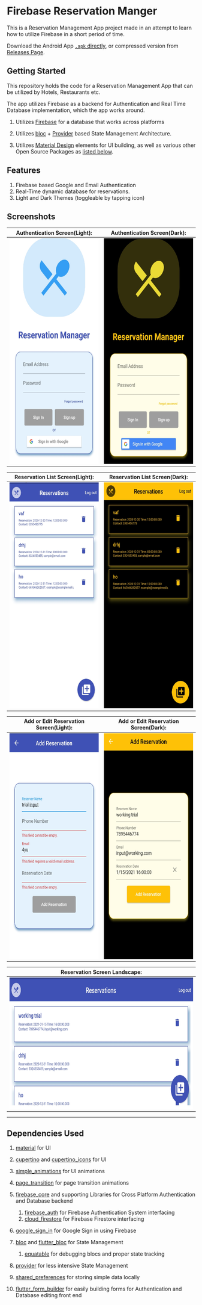 # Firebase Reservation Manger

This is a Reservation Management App project made in an attempt to learn how to utilize Firebase in a short period of time.

Download the Android App [`.apk` directly](https://raw.githubusercontent.com/Dhi13man/reservation_manager_firebase/main/Output/ReservationManager.apk), or compressed version from [Releases Page](https://github.com/Dhi13man/reservation_manager_firebase/releases/tag/0.5.0-android).

## Getting Started

This repository holds the code for a Reservation Management App that can be utilized by Hotels, Restaurants etc.

The app utilizes Firebase as a backend for Authentication and Real Time Database implementation, which the app works around.

1. Utilizes [Firebase](https://www.firebase.com) for a database that works across platforms

2. Utilizes [bloc](https://pub.dev/packages/bloc) + [Provider](https://pub.dev/packages/provider) based State Management Architecture.

3. Utilizes [Material Design](https://material.io/develop/flutter) elements for UI building, as well as various other Open Source Packages as [listed below](#dependencies-used).

## Features

1. Firebase based Google and Email Authentication
2. Real-Time dynamic database for reservations.
3. Light and Dark Themes (toggleable by tapping icon)

## Screenshots

Authentication Screen(Light): | Authentication Screen(Dark):
----------------|----------------------------
[<img height="600" width="350" src="https://raw.githubusercontent.com/Dhi13man/reservation_manager_firebase/main/Screenshots/authL.jpg" alt="Authentication Screen(Light)">](https://raw.githubusercontent.com/Dhi13man/SafeSyncIoT/main/Screenshots/authL.jpg) | [<img height="600" width="350" src="https://raw.githubusercontent.com/Dhi13man/reservation_manager_firebase/main/Screenshots/authD.jpg" alt="Authentication Screen(Dark)">](https://raw.githubusercontent.com/Dhi13man/reservation_manager_firebase/main/Screenshots/authD.jpg)

Reservation List Screen(Light): | Reservation List Screen(Dark):
--------------------------------------|----------------------
[<img height="600" width="350" src="https://raw.githubusercontent.com/Dhi13man/reservation_manager_firebase/main/Screenshots/reserveL.jpg" alt="Reservation List Screen(Light)">](https://raw.githubusercontent.com/Dhi13man/reservation_manager_firebase/main/Screenshots/reserveL.jpg) | [<img height="600" width="350" src="https://raw.githubusercontent.com/Dhi13man/reservation_manager_firebase/main/Screenshots/reserveD.jpg" alt="Reservation List Screen(Dark)">](https://raw.githubusercontent.com/Dhi13man/reservation_manager_firebase/main/Screenshots/reserveD.jpg)

Add or Edit Reservation Screen(Light): | Add or Edit Reservation Screen(Dark):
--------------------------------------|----------------------
[<img height="600" width="350" src="https://raw.githubusercontent.com/Dhi13man/reservation_manager_firebase/main/Screenshots/addL.jpg" alt="Add Reservation Screen(Light)">](https://raw.githubusercontent.com/Dhi13man/reservation_manager_firebase/main/Screenshots/addL.jpg) | [<img height="600" width="350" src="https://raw.githubusercontent.com/Dhi13man/reservation_manager_firebase/main/Screenshots/addD.jpg" alt="Add Reservation Screen(Dark)">](https://raw.githubusercontent.com/Dhi13man/reservation_manager_firebase/main/Screenshots/addD.jpg)

Reservation Screen Landscape:|
------------------------------|
[<img height="350" width="700" src="https://raw.githubusercontent.com/Dhi13man/reservation_manager_firebase/main/Screenshots/reserveLand.jpg" alt="Reservation Screen Landscape">](https://raw.githubusercontent.com/Dhi13man/reservation_manager_firebase/main/Screenshots/reserveLand.jpg) |

---

## Dependencies Used

1. [material](https://material.io/develop/flutter) for UI

2. [cupertino](https://flutter.dev/docs/development/ui/widgets/cupertino) and [cupertino_icons](https://pub.dev/packages/cupertino_icons) for UI

3. [simple_animations](https://pub.dev/packages/simple_animations) for UI animations

4. [page_transition](https://pub.dev/packages/page_transition) for page transition animations

5. [firebase_core](https://pub.dev/packages/firebase_core) and supporting Libraries for Cross Platform Authentication and Database backend
    1. [firebase_auth](https://pub.dev/packages/firebase_auth) for Firebase Authentication System interfacing
    2. [cloud_firestore](https://pub.dev/packages/cloud_firestore) for Firebase Firestore interfacing

6. [google_sign_in](https://pub.dev/packages/google_sign_in) for Google Sign in using Firebase

7. [bloc](https://pub.dev/packages/bloc) and [flutter_bloc](https://pub.dev/packages/flutter_bloc) for State Management
   1. [equatable](https://pub.dev/packages/equatable) for debugging blocs and proper state tracking

8. [provider](https://pub.dev/packages/provider) for less intensive State Management

9. [shared_preferences](https://pub.dev/packages/shared_preferences) for storing simple data locally

10. [flutter_form_builder](https://pub.dev/packages/flutter_form_builder) for easily building forms for Authentication and Database editing front end
